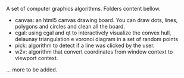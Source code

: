 A set of computer graphics algorithms. Folders content bellow.

- canvas: an html5 canvas drawing board. You can draw dots, lines, polygons and circles and clean all the board.
- cgal: using cgal and qt to interactively visualize the convex hull, delaunay triangulation e voronoi diagram in a set of random points
- pick: algorithm to detect if a line was clicked by the user.
- w2v: algorithm that convert coordinates from window context to viewport context.


... more to be added.
